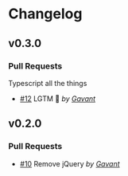 Changelog
=========

## v0.3.0

### Pull Requests
  Typescript all the things
- [#12](https://github.com/Gavant/gavant-ember-modals/pull/12)  LGTM 🚀  *by [Gavant](https://github.com/Gavant)*

## v0.2.0

### Pull Requests

- [#10](https://github.com/Gavant/gavant-ember-modals/pull/10) Remove jQuery *by [Gavant](https://github.com/Gavant)*
